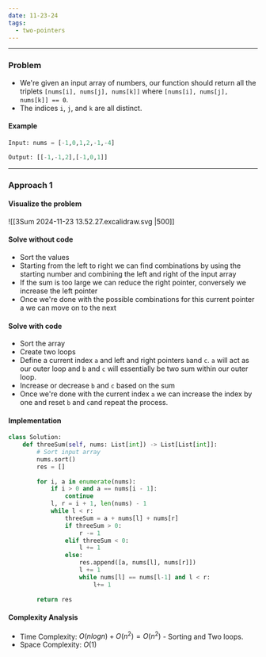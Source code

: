 ```yaml
---
date: 11-23-24
tags:
  - two-pointers
---
```

---
### Problem

- We're given an input array of numbers, our function should return all the triplets `[nums[i], nums[j], nums[k]]` where `[nums[i], nums[j], nums[k]] == 0`. 
- The indices `i`, `j`, and `k` are all distinct.

#### Example

```python
Input: nums = [-1,0,1,2,-1,-4]

Output: [[-1,-1,2],[-1,0,1]]
```

---
### Approach 1

#### Visualize the problem

![[3Sum 2024-11-23 13.52.27.excalidraw.svg |500]]
#### Solve without code

- Sort the values
- Starting from the left to right we can find combinations by using the starting number and combining the left and right of the input array
- If the sum is too large we can reduce the right pointer, conversely we increase the left pointer
- Once we're done with the possible combinations for this current pointer a we can move on to the next
#### Solve with code

- Sort the array
- Create two loops
- Define a current index `a` and left and right pointers `b`and `c`. `a` will act as our outer loop and `b` and `c` will essentially be two sum within our outer loop.
- Increase or decrease `b` and `c` based on the sum
- Once we're done with the current index `a` we can increase the index by one and reset `b` and `c`and repeat the process.
#### Implementation

```python
class Solution:
    def threeSum(self, nums: List[int]) -> List[List[int]]:
        # Sort input array
        nums.sort()
        res = []
        
        for i, a in enumerate(nums):
            if i > 0 and a == nums[i - 1]:
                continue
            l, r = i + 1, len(nums) - 1
            while l < r:
                threeSum = a + nums[l] + nums[r]
                if threeSum > 0:
                    r -= 1
                elif threeSum < 0:
                    l += 1
                else:
                    res.append([a, nums[l], nums[r]])
                    l += 1
                    while nums[l] == nums[l-1] and l < r:
                        l+= 1
        
        return res
```

#### Complexity Analysis

- Time Complexity: $O(nlogn) + O(n^2) = O(n^2)$ - Sorting and Two loops.
- Space Complexity: $O(1)$


